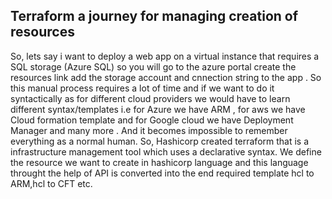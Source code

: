 ## Terraform a journey for managing creation of resources
So, lets say i want to deploy a web app on a virtual instance that requires a SQL storage (Azure SQL) so you will go to the azure portal create the resources link add the storage account and cnnection string to the app . So this manual process requires a lot of time and if we want to do it syntactically as for different cloud providers we would have to learn different syntax/templates i.e for Azure we have ARM , for aws we have Cloud formation template and for Google cloud we have Deployment Manager and many more . And it becomes impossible to remember everything as a normal human. So, Hashicorp created terraform that is a infrastructure management tool which uses a declarative syntax. We define the resource we want to create in hashicorp language and this language throught the help of API is converted into the end required template hcl to ARM,hcl to CFT etc. 

